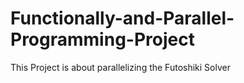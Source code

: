 # Functionally-and-Parallel-Programming-Project

This Project is about parallelizing the Futoshiki Solver


